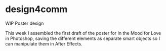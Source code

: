 # design4comm

WIP Poster design

This week I assembled the first draft of the poster for In the Mood for Love in Photoshop, saving the different elements as separate smart objects so I can manipulate them in After Effects.


